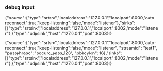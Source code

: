 ### debug input
{"source":{"type":"srtsrc","localaddress":"127.0.0.1","localport":8000,"auto-reconnect":true,"keep-listening":false,"mode":"listener"},"sinks":[{"type":"srtsink","localaddress":"127.0.0.1","localport":8002,"mode":"listener"},{"type":"udpsink","host":"127.0.0.1","port":8003}]}

{"source":{"type":"srtsrc","localaddress":"127.0.0.1","localport":8000,"auto-reconnect":true,"keep-listening":false,"mode":"listener", "streamid": "test1", "passphrase": "secure_pass_123", "pbkeylen": 16},"sinks":[{"type":"srtsink","localaddress":"127.0.0.1","localport":8002,"mode":"listener"},{"type":"udpsink","host":"127.0.0.1","port":8003}]}
